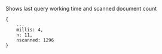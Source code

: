 Shows last query working time and scanned document count

```
{
	...
	millis: 4,
	n: 11,
	nscanned: 1296
}
```
